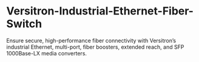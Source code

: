 # Versitron-Industrial-Ethernet-Fiber-Switch
Ensure secure, high-performance fiber connectivity with Versitron’s industrial Ethernet, multi-port, fiber boosters, extended reach, and SFP 1000Base-LX media converters.
